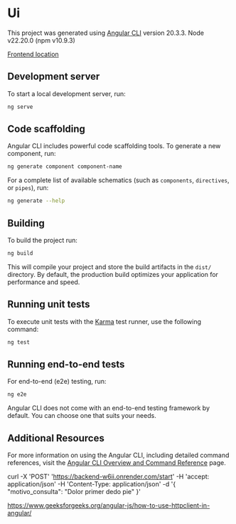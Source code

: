 # Ui

This project was generated using [Angular CLI](https://github.com/angular/angular-cli) version 20.3.3.
Node v22.20.0 (npm v10.9.3)

[Frontend location](https://proyectofinal-87zc.onrender.com/)

## Development server

To start a local development server, run:

```bash
ng serve
```

## Code scaffolding

Angular CLI includes powerful code scaffolding tools. To generate a new component, run:

```bash
ng generate component component-name
```

For a complete list of available schematics (such as `components`, `directives`, or `pipes`), run:

```bash
ng generate --help
```

## Building

To build the project run:

```bash
ng build
```

This will compile your project and store the build artifacts in the `dist/` directory. By default, the production build optimizes your application for performance and speed.

## Running unit tests

To execute unit tests with the [Karma](https://karma-runner.github.io) test runner, use the following command:

```bash
ng test
```

## Running end-to-end tests

For end-to-end (e2e) testing, run:

```bash
ng e2e
```

Angular CLI does not come with an end-to-end testing framework by default. You can choose one that suits your needs.

## Additional Resources

For more information on using the Angular CLI, including detailed command references, visit the [Angular CLI Overview and Command Reference](https://angular.dev/tools/cli) page.


curl -X 'POST'
'https://backend-w6ii.onrender.com/start'
-H 'accept: application/json'
-H 'Content-Type: application/json'
-d '{
"motivo_consulta": "Dolor primer dedo pie"
}'

https://www.geeksforgeeks.org/angular-js/how-to-use-httpclient-in-angular/

